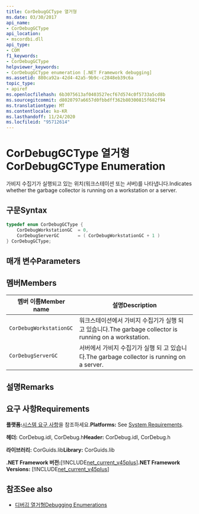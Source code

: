 ```yaml
---
title: CorDebugGCType 열거형
ms.date: 03/30/2017
api_name:
- CorDebugGCType
api_location:
- mscordbi.dll
api_type:
- COM
f1_keywords:
- CorDebugGCType
helpviewer_keywords:
- CorDebugGCType enumeration [.NET Framework debugging]
ms.assetid: 880ca92a-42d4-42a5-9b9c-c2848eb39c6a
topic_type:
- apiref
ms.openlocfilehash: 6b3075613af0403527ecf67d574c0f5733a5cd8b
ms.sourcegitcommit: d8020797a6657d0fbbdff362b80300815f682f94
ms.translationtype: MT
ms.contentlocale: ko-KR
ms.lasthandoff: 11/24/2020
ms.locfileid: "95712614"
---
```

# <a name="cordebuggctype-enumeration"></a><span data-ttu-id="16594-102">CorDebugGCType 열거형</span><span class="sxs-lookup"><span data-stu-id="16594-102">CorDebugGCType Enumeration</span></span>

<span data-ttu-id="16594-103">가비지 수집기가 실행되고 있는 위치(워크스테이션 또는 서버)를 나타냅니다.</span><span class="sxs-lookup"><span data-stu-id="16594-103">Indicates whether the garbage collector is running on a workstation or a server.</span></span>  
  
## <a name="syntax"></a><span data-ttu-id="16594-104">구문</span><span class="sxs-lookup"><span data-stu-id="16594-104">Syntax</span></span>  
  
```cpp  
typedef enum CorDebugGCType {  
    CorDebugWorkstationGC  = 0,  
    CorDebugServerGC       = ( CorDebugWorkstationGC + 1 )  
} CorDebugGCType;  
```  
  
## <a name="parameters"></a><span data-ttu-id="16594-105">매개 변수</span><span class="sxs-lookup"><span data-stu-id="16594-105">Parameters</span></span>  
  
## <a name="members"></a><span data-ttu-id="16594-106">멤버</span><span class="sxs-lookup"><span data-stu-id="16594-106">Members</span></span>  
  
|<span data-ttu-id="16594-107">멤버 이름</span><span class="sxs-lookup"><span data-stu-id="16594-107">Member name</span></span>|<span data-ttu-id="16594-108">설명</span><span class="sxs-lookup"><span data-stu-id="16594-108">Description</span></span>|  
|-----------------|-----------------|  
|`CorDebugWorkstationGC`|<span data-ttu-id="16594-109">워크스테이션에서 가비지 수집기가 실행 되 고 있습니다.</span><span class="sxs-lookup"><span data-stu-id="16594-109">The garbage collector is running on a workstation.</span></span>|  
|`CorDebugServerGC`|<span data-ttu-id="16594-110">서버에서 가비지 수집기가 실행 되 고 있습니다.</span><span class="sxs-lookup"><span data-stu-id="16594-110">The garbage collector is running on a server.</span></span>|  
  
## <a name="remarks"></a><span data-ttu-id="16594-111">설명</span><span class="sxs-lookup"><span data-stu-id="16594-111">Remarks</span></span>  
  
## <a name="requirements"></a><span data-ttu-id="16594-112">요구 사항</span><span class="sxs-lookup"><span data-stu-id="16594-112">Requirements</span></span>  

 <span data-ttu-id="16594-113">**플랫폼:**[시스템 요구 사항](../../get-started/system-requirements.md)을 참조하세요.</span><span class="sxs-lookup"><span data-stu-id="16594-113">**Platforms:** See [System Requirements](../../get-started/system-requirements.md).</span></span>  
  
 <span data-ttu-id="16594-114">**헤더:** CorDebug.idl, CorDebug.h</span><span class="sxs-lookup"><span data-stu-id="16594-114">**Header:** CorDebug.idl, CorDebug.h</span></span>  
  
 <span data-ttu-id="16594-115">**라이브러리:** CorGuids.lib</span><span class="sxs-lookup"><span data-stu-id="16594-115">**Library:** CorGuids.lib</span></span>  
  
 <span data-ttu-id="16594-116">**.NET Framework 버전:**[!INCLUDE[net_current_v45plus](../../../../includes/net-current-v45plus-md.md)]</span><span class="sxs-lookup"><span data-stu-id="16594-116">**.NET Framework Versions:** [!INCLUDE[net_current_v45plus](../../../../includes/net-current-v45plus-md.md)]</span></span>  
  
## <a name="see-also"></a><span data-ttu-id="16594-117">참조</span><span class="sxs-lookup"><span data-stu-id="16594-117">See also</span></span>

- [<span data-ttu-id="16594-118">디버깅 열거형</span><span class="sxs-lookup"><span data-stu-id="16594-118">Debugging Enumerations</span></span>](debugging-enumerations.md)
